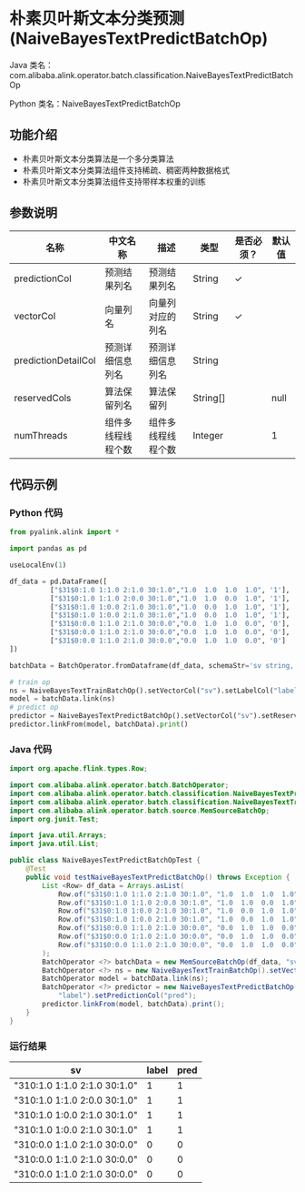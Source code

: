 # 朴素贝叶斯文本分类预测 (NaiveBayesTextPredictBatchOp)
Java 类名：com.alibaba.alink.operator.batch.classification.NaiveBayesTextPredictBatchOp

Python 类名：NaiveBayesTextPredictBatchOp


## 功能介绍

* 朴素贝叶斯文本分类算法是一个多分类算法
* 朴素贝叶斯文本分类算法组件支持稀疏、稠密两种数据格式
* 朴素贝叶斯文本分类算法组件支持带样本权重的训练

## 参数说明

| 名称 | 中文名称 | 描述 | 类型 | 是否必须？ | 默认值 |
| --- | --- | --- | --- | --- | --- |
| predictionCol | 预测结果列名 | 预测结果列名 | String | ✓ |  |
| vectorCol | 向量列名 | 向量列对应的列名 | String | ✓ |  |
| predictionDetailCol | 预测详细信息列名 | 预测详细信息列名 | String |  |  |
| reservedCols | 算法保留列名 | 算法保留列 | String[] |  | null |
| numThreads | 组件多线程线程个数 | 组件多线程线程个数 | Integer |  | 1 |


## 代码示例
### Python 代码
```python
from pyalink.alink import *

import pandas as pd

useLocalEnv(1)

df_data = pd.DataFrame([
          ["$31$0:1.0 1:1.0 2:1.0 30:1.0","1.0  1.0  1.0  1.0", '1'],
          ["$31$0:1.0 1:1.0 2:0.0 30:1.0","1.0  1.0  0.0  1.0", '1'],
          ["$31$0:1.0 1:0.0 2:1.0 30:1.0","1.0  0.0  1.0  1.0", '1'],
          ["$31$0:1.0 1:0.0 2:1.0 30:1.0","1.0  0.0  1.0  1.0", '1'],
          ["$31$0:0.0 1:1.0 2:1.0 30:0.0","0.0  1.0  1.0  0.0", '0'],
          ["$31$0:0.0 1:1.0 2:1.0 30:0.0","0.0  1.0  1.0  0.0", '0'],
          ["$31$0:0.0 1:1.0 2:1.0 30:0.0","0.0  1.0  1.0  0.0", '0']
])

batchData = BatchOperator.fromDataframe(df_data, schemaStr='sv string, dv string, label string')

# train op
ns = NaiveBayesTextTrainBatchOp().setVectorCol("sv").setLabelCol("label")
model = batchData.link(ns)
# predict op
predictor = NaiveBayesTextPredictBatchOp().setVectorCol("sv").setReservedCols(["sv", "label"]).setPredictionCol("pred")
predictor.linkFrom(model, batchData).print()

```
### Java 代码
```java
import org.apache.flink.types.Row;

import com.alibaba.alink.operator.batch.BatchOperator;
import com.alibaba.alink.operator.batch.classification.NaiveBayesTextPredictBatchOp;
import com.alibaba.alink.operator.batch.classification.NaiveBayesTextTrainBatchOp;
import com.alibaba.alink.operator.batch.source.MemSourceBatchOp;
import org.junit.Test;

import java.util.Arrays;
import java.util.List;

public class NaiveBayesTextPredictBatchOpTest {
	@Test
	public void testNaiveBayesTextPredictBatchOp() throws Exception {
		List <Row> df_data = Arrays.asList(
			Row.of("$31$0:1.0 1:1.0 2:1.0 30:1.0", "1.0  1.0  1.0  1.0", "1"),
			Row.of("$31$0:1.0 1:1.0 2:0.0 30:1.0", "1.0  1.0  0.0  1.0", "1"),
			Row.of("$31$0:1.0 1:0.0 2:1.0 30:1.0", "1.0  0.0  1.0  1.0", "1"),
			Row.of("$31$0:1.0 1:0.0 2:1.0 30:1.0", "1.0  0.0  1.0  1.0", "1"),
			Row.of("$31$0:0.0 1:1.0 2:1.0 30:0.0", "0.0  1.0  1.0  0.0", "0"),
			Row.of("$31$0:0.0 1:1.0 2:1.0 30:0.0", "0.0  1.0  1.0  0.0", "0"),
			Row.of("$31$0:0.0 1:1.0 2:1.0 30:0.0", "0.0  1.0  1.0  0.0", "0")
		);
		BatchOperator <?> batchData = new MemSourceBatchOp(df_data, "sv string, dv string, label string");
		BatchOperator <?> ns = new NaiveBayesTextTrainBatchOp().setVectorCol("sv").setLabelCol("label");
		BatchOperator model = batchData.link(ns);
		BatchOperator <?> predictor = new NaiveBayesTextPredictBatchOp().setVectorCol("sv").setReservedCols("sv",
			"label").setPredictionCol("pred");
		predictor.linkFrom(model, batchData).print();
	}
}
```
### 运行结果

sv | label | pred
---|-------|----
"$31$0:1.0 1:1.0 2:1.0 30:1.0"|1|1
"$31$0:1.0 1:1.0 2:0.0 30:1.0"|1|1
"$31$0:1.0 1:0.0 2:1.0 30:1.0"|1|1
"$31$0:1.0 1:0.0 2:1.0 30:1.0"|1|1
"$31$0:0.0 1:1.0 2:1.0 30:0.0"|0|0
"$31$0:0.0 1:1.0 2:1.0 30:0.0"|0|0
"$31$0:0.0 1:1.0 2:1.0 30:0.0"|0|0



